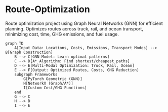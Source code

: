 # Route-Optimization
Route optimization project using Graph Neural Networks (GNN) for efficient planning. Optimizes routes across truck, rail, and ocean transport, minimizing cost, time, GHG emissions, and fuel usage.

```mermaid
graph TD
    A[Input Data: Locations, Costs, Emissions, Transport Modes] --> B[Graph Construction]
    B --> C[GNN Model: Learn optimal patterns]
    C --> D[A* Algorithm: Find shortest/cheapest paths]
    D --> E[Multi-Modal Optimization: Truck, Rail, Ocean]
    E --> F[Output: Optimized Routes, Costs, GHG Reduction]
    subgraph Frameworks
        G[PyTorch Geometric (GNN)]
        H[NetworkX (Graph/A*)]
        I[Custom Cost/GHG Functions]
    end
    G --> C
    H --> D
    I --> E
```
